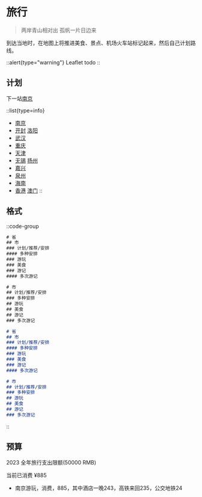 # 旅行

> 两岸青山相对出 孤帆一片日边来

到达当地时，在地图上将推进美食、景点、机场火车站标记起来，然后自己计划路线。

::alert{type="warning"}
Leaflet todo
::

## 计划

下一站[南京](./trip/china/jiangsu#南京)

::list{type=info}

- [南京](./trip/china/jiangsu#南京)
- [开封](./trip/china/henan#开封) [洛阳](./trip/china/henan#洛阳)
- [武汉](./trip/china/hubei#武汉)
- [重庆](./trip/china/chongqing)
- [天津](./trip/china/tianjin)
- [无锡](./trip/china/jiangsu#无锡) [扬州](./trip/china/jiangsu#扬州)
- [嘉兴](./trip/china/zhejiang#嘉兴)
- [泉州](./trip/china/fujian#泉州)
- [海南](./trip/china/hainan)
- [香港](./trip/hongkong) [澳门](./trip/macao)
::

## 格式

::code-group

```txt [写法/省]
# 省
## 市
### 计划/推荐/安排
#### 多种安排
### 游玩
### 美食
### 游记
#### 多次游记
```

```txt [写法/市]
# 市
## 计划/推荐/安排
### 多种安排
## 游玩
## 美食
## 游记
### 多次游记
```

```markdown [显示/省]
# 省
## 市
### 计划/推荐/安排
#### 多种安排
### 游玩
### 美食
### 游记
#### 多次游记
```

```markdown [显示/市]
# 市
## 计划/推荐/安排
### 多种安排
## 游玩
## 美食
## 游记
### 多次游记
```

::

## 预算

2023 全年旅行支出限额(50000 RMB)

当前已消费 ¥885

- 南京游玩，消费，885，其中酒店一晚243，高铁来回235，公交地铁24
